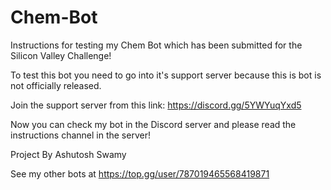 # Chem-Bot
Instructions for testing my Chem Bot which has been submitted for the Silicon Valley Challenge!

To test this bot you need to go into it's support server because this is bot is not officially released.

Join the support server from this link: https://discord.gg/5YWYuqYxd5

Now you can check my bot in the Discord server and please read the instructions channel in the server!

Project By
Ashutosh Swamy

See my other bots at
https://top.gg/user/787019465568419871
